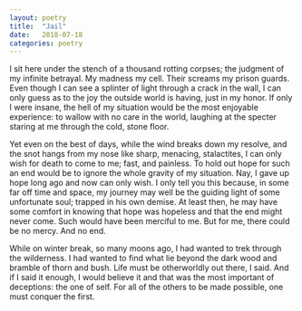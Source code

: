 ```yaml
---
layout: poetry
title:  "Jail"
date:   2018-07-18
categories: poetry
---
```


I sit here under the stench of a thousand rotting corpses; the judgment of my infinite betrayal.  My madness my cell.  Their screams my prison guards.  Even though I can see a splinter of light through a crack in the wall, I can only guess as to the joy the outside world is having, just in my honor.  If only I were insane, the hell of my situation would be the most enjoyable experience: to wallow with no care in the world, laughing at the specter staring at me through the cold, stone floor.

Yet even on the best of days, while the wind breaks down my resolve, and the snot hangs from my nose like sharp, menacing, stalactites, I can only wish for death to come to me; fast, and painless.  To hold out hope for such an end would be to ignore the whole gravity of my situation.  Nay, I gave up hope long ago and now can only wish.  I only tell you this because, in some far off time and space, my journey may well be the guiding light of some unfortunate soul; trapped in his own demise.  At least then, he may have some comfort in knowing that hope was hopeless and that the end might never come.  Such would have been merciful to me.  But for me, there could be no mercy.  And no end.

While on winter break, so many moons ago, I had wanted to trek through the wilderness.  I had wanted to find what lie beyond the dark wood and bramble of thorn and bush.  Life must be otherworldly out there, I said.  And if I said it enough, I would believe it and that was the most important of deceptions: the one of self.  For all of the others to be made possible, one must conquer the first.
